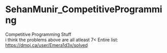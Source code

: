 # SehanMunir_CompetitiveProgramming
Competitive Programming Stuff <br>
i think the problems above are all atleast 7<
Entire list: <br>
https://dmoj.ca/user/Emera1d3x/solved
